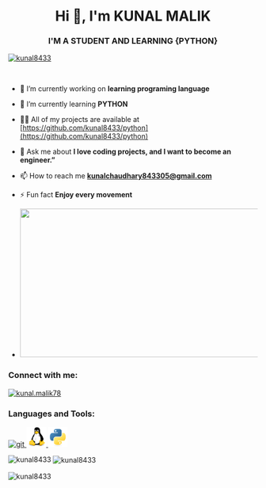 <h1 align="center">Hi 👋, I'm KUNAL MALIK</h1>
<h3 align="center">I'M A STUDENT AND LEARNING {PYTHON}</h3>

<p align="left"> <a href="https://github.com/ryo-ma/github-profile-trophy"><img src="https://github-profile-trophy.vercel.app/?username=kunal8433" alt="kunal8433" /></a> </p>

<p align="left"> <a href="https://twitter.com/" target="blank"><img src="https://img.shields.io/twitter/follow/?logo=twitter&style=for-the-badge" alt="" /></a> </p>

- 🔭 I’m currently working on **learning programing language**

- 🌱 I’m currently learning **PYTHON**

- 👨‍💻 All of my projects are available at [https://github.com/kunal8433/python](https://github.com/kunal8433/python)

- 💬 Ask me about **I love coding projects, and I want to become an engineer.”**

- 📫 How to reach me **kunalchaudhary843305@gmail.com**

- ⚡ Fun fact **Enjoy every movement**

- <div align="center">
  <img src="https://media.giphy.com/media/dWesBcTLavkZuG35MI/giphy.gif" width="600" height="300"/>
</div>

<h3 align="left">Connect with me:</h3>
<p align="left">
<a href="https://instagram.com/kunal.malik78" target="blank"><img align="center" src="https://raw.githubusercontent.com/rahuldkjain/github-profile-readme-generator/master/src/images/icons/Social/instagram.svg" alt="kunal.malik78" height="30" width="40" /></a>



<h3 align="left">Languages and Tools:</h3>
<p align="left"> <a href="https://git-scm.com/" target="_blank" rel="noreferrer"> <img src="https://www.vectorlogo.zone/logos/git-scm/git-scm-icon.svg" alt="git" width="40" height="40"/> </a> <a href="https://www.linux.org/" target="_blank" rel="noreferrer"> <img src="https://raw.githubusercontent.com/devicons/devicon/master/icons/linux/linux-original.svg" alt="linux" width="40" height="40"/> </a> <a href="https://www.python.org" target="_blank" rel="noreferrer"> <img src="https://raw.githubusercontent.com/devicons/devicon/master/icons/python/python-original.svg" alt="python" width="40" height="40"/> </a> </p>

<p><img align="left" src="https://github-readme-stats.vercel.app/api/top-langs?username=kunal8433&show_icons=true&locale=en&layout=compact" alt="kunal8433" /></p>

<p>&nbsp;<img align="center" src="https://github-readme-stats.vercel.app/api?username=kunal8433&show_icons=true&locale=en" alt="kunal8433" /></p>

<p><img align="center" src="https://github-readme-streak-stats.herokuapp.com/?user=kunal8433&" alt="kunal8433" /></p>
